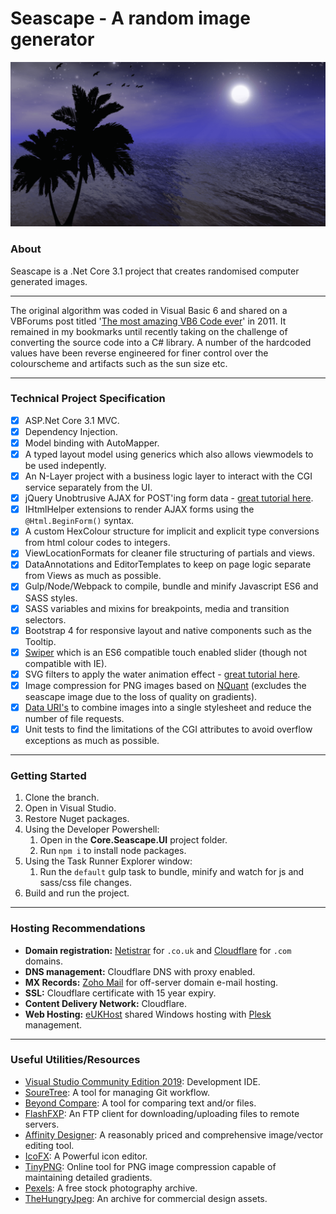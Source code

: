 # Seascape - A random image generator
![alt text](https://github.com/JayJayson84/Core.Seascape/blob/develop/Core.Seascape.UI/wwwroot/images/seascape-randomiser.png?raw=true)

### About
Seascape is a .Net Core 3.1 project that creates randomised computer generated images.

---

The original algorithm was coded in Visual Basic 6 and shared on a VBForums post titled '[The most amazing VB6 Code ever](https://www.vbforums.com/showthread.php?655280-The-most-amazing-VB6-Code-ever)' in 2011. It remained in my bookmarks until recently taking on the challenge of converting the source code into a C# library. A number of the hardcoded values have been reverse engineered for finer control over the colourscheme and artifacts such as the sun size etc.

---

### Technical Project Specification
- [x] ASP.Net Core 3.1 MVC.
- [x] Dependency Injection.
- [x] Model binding with AutoMapper.
- [x] A typed layout model using generics which also allows viewmodels to be used indepently.
- [x] An N-Layer project with a business logic layer to interact with the CGI service separately from the UI.
- [x] jQuery Unobtrusive AJAX for POST'ing form data - [great tutorial here](https://www.learnrazorpages.com/razor-pages/ajax/unobtrusive-ajax).
- [x] IHtmlHelper extensions to render AJAX forms using the `@Html.BeginForm()` syntax.
- [x] A custom HexColour structure for implicit and explicit type conversions from html colour codes to integers.
- [x] ViewLocationFormats for cleaner file structuring of partials and views.
- [x] DataAnnotations and EditorTemplates to keep on page logic separate from Views as much as possible.
- [x] Gulp/Node/Webpack to compile, bundle and minify Javascript ES6 and SASS styles.
- [x] SASS variables and mixins for breakpoints, media and transition selectors.
- [x] Bootstrap 4 for responsive layout and native components such as the Tooltip.
- [x] [Swiper](https://swiperjs.com/) which is an ES6 compatible touch enabled slider (though not compatible with IE).
- [x] SVG filters to apply the water animation effect - [great tutorial here](https://redstapler.co/realistic-water-effect-svg-turbulence-filter/).
- [x] Image compression for PNG images based on [NQuant](https://www.nuget.org/packages/nQuant/) (excludes the seascape image due to the loss of quality on gradients).
- [x] [Data URI's](https://css-tricks.com/data-uris/) to combine images into a single stylesheet and reduce the number of file requests.
- [x] Unit tests to find the limitations of the CGI attributes to avoid overflow exceptions as much as possible.

---

### Getting Started
1. Clone the branch.
1. Open in Visual Studio.
1. Restore Nuget packages.
1. Using the Developer Powershell:
    1. Open in the **Core.Seascape.UI** project folder.
    1. Run `npm i` to install node packages.
1. Using the Task Runner Explorer window:
    1. Run the `default` gulp task to bundle, minify and watch for js and sass/css file changes.
1. Build and run the project.

---

### Hosting Recommendations
- **Domain registration:** [Netistrar](https://netistrar.com/) for `.co.uk` and [Cloudflare](https://www.cloudflare.com/en-gb/) for `.com` domains.
- **DNS management:** Cloudflare DNS with proxy enabled.
- **MX Records:** [Zoho Mail](https://www.zoho.com/mail/) for off-server domain e-mail hosting.
- **SSL:** Cloudflare certificate with 15 year expiry.
- **Content Delivery Network:** Cloudflare.
- **Web Hosting:** [eUKHost](https://www.eukhost.com/windows-hosting) shared Windows hosting with [Plesk](https://www.plesk.com/) management.

---

### Useful Utilities/Resources
- [Visual Studio Community Edition 2019](https://visualstudio.microsoft.com/downloads/): Development IDE.
- [SoureTree](https://www.sourcetreeapp.com/): A tool for managing Git workflow.
- [Beyond Compare](https://www.scootersoftware.com/): A tool for comparing text and/or files.
- [FlashFXP](https://www.flashfxp.com/): An FTP client for downloading/uploading files to remote servers.
- [Affinity Designer](https://affinity.serif.com/en-gb/designer/): A reasonably priced and comprehensive image/vector editing tool.
- [IcoFX](https://icofx.ro/): A Powerful icon editor.
- [TinyPNG](https://tinypng.com/): Online tool for PNG image compression capable of maintaining detailed gradients.
- [Pexels](https://www.pexels.com/): A free stock photography archive.
- [TheHungryJpeg](https://thehungryjpeg.com/): An archive for commercial design assets.
